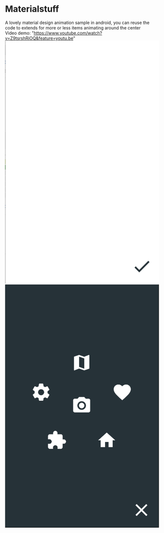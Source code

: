 # Materialstuff
A lovely material design animation sample in android, you can reuse the code to extends for more or less items animating around the center </br>
Video demo: "https://www.youtube.com/watch?v=Z9tsrshRiOQ&feature=youtu.be" </br>
![Alt text](https://github.com/nongdenchet/Materialstuff/blob/master/demo-1.png "Start screen")
![Alt text](https://github.com/nongdenchet/Materialstuff/blob/master/demo-2.png "After animation")
